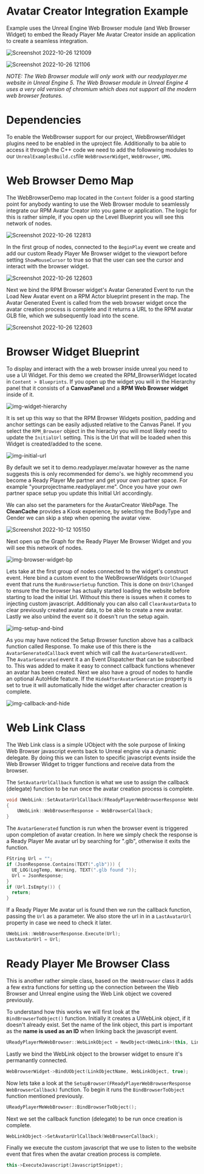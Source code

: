 # Avatar Creator Integration Example

Example uses the Unreal Engine Web Browser module (and Web Browser Widget) to embed the Ready Player Me Avatar Creator inside an application to create a seamless integration. 

![Screenshot 2022-10-26 121009](https://user-images.githubusercontent.com/108666572/198000086-7771d6a5-70cc-4b39-b087-b0533257d9be.png)

![Screenshot 2022-10-26 121106](https://user-images.githubusercontent.com/108666572/198000119-79ea06ea-4a12-458d-8c7d-88cf7d7ab208.png)

*NOTE: The Web Browser module will only work with our readyplayer.me website in Unreal Engine 5. The Web Browser module in Unreal Engine 4 uses a very old version of chromium which does not support all the modern web browser features.*

# Dependencies

To enable the WebBrowser support for our project, WebBrowserWidget plugins need to be enabled in the uproject file.
Additionally to ba able to access it through the C++ code we need to add the followwing modules to our `UnrealExamplesBuild.cs`file `WebBrowserWidget`, `WebBrowser`, `UMG`.

# Web Browser Demo Map

The WebBrowserDemo map located in the `Content` folder is a good starting point for anybody wanting to use the Web Browser module to seamlessly integrate our RPM Avatar Creator into you game or application.  The logic for this is rather simple, if you open up the Level Blueprint you will see this network of nodes.

![Screenshot 2022-10-26 122813](https://user-images.githubusercontent.com/108666572/198003565-c192c23d-9d34-4b10-ac4b-783bc1db4061.png)

In the first group of nodes, connected to the `BeginPlay` event we create and add our custom Ready Player Me Browser widget to the viewport before setting `ShowMouseCursor` to true so that the user can see the cursor and interact with the browser widget.

![Screenshot 2022-10-26 122603](https://user-images.githubusercontent.com/108666572/198003525-3be3ec33-c514-4945-8c85-ea3250e92564.png)

Next we bind the RPM Browser widget's Avatar Generated Event to run the Load New Avatar event on a RPM Actor blueprint present in the map. The Avatar Generated Event is called from the web browser widget once the avatar creation process is complete and it returns a URL to the RPM avatar GLB file, which we subsequently load into the scene.

![Screenshot 2022-10-26 122603](https://user-images.githubusercontent.com/108666572/198003202-25142a00-e7ee-4077-9c3c-9f26cd12a43d.png)

# Browser Widget Blueprint

To display and interact with the a web browser inside unreal you need to use a UI Widget. For this demo we created the RPM_BrowserWidget located in `Content > Blueprints`. If you open up the widget you will in the Hierarchy panel that it consists of a **CanvasPanel** and a **RPM Web Browser widget** inside of it.

![img-widget-hierarchy](https://user-images.githubusercontent.com/7085672/163364100-75cc563b-3e78-418f-ab1a-47b79cfabf45.png)

It is set up this way so that the RPM Browser Widgets position, padding and anchor settings can be easily adjusted relative to the Canvas Panel. If you select the `RPM_Browser` object in the hierachy you will most likely need to update the `InitialUrl` setting. This is the Url that will be loaded when this Widget is created/added to the scene.

![img-initial-url](https://user-images.githubusercontent.com/7085672/163363941-bdf5ef85-b3b2-4069-ae23-733282017894.png)

By default we set it to demo.readyplayer.me/avatar however as the name suggests this is only recommended for demo's. we highly recommend you become a Ready Player Me partner and get your own partner space. For example "yourprojectname.readyplayer.me". Once you have your own partner space setup you update this Initial Url accordingly.

We can also set the parameters for the AvatarCreator WebPage. The **CleanCache** provides a Kiosk experience, by selecting the BodyType and Gender we can skip a step when opening the avatar view.

![Screenshot 2022-10-12 105150](https://user-images.githubusercontent.com/108666572/195347112-0f077374-24af-40fc-9887-8806e427f8ef.png)

Next open up the Graph for the Ready Player Me Browser Widget and you will see this network of nodes.

![img-browser-widget-bp](https://user-images.githubusercontent.com/7085672/163359928-7e915cc0-6076-4195-91f8-cda06d7120bb.png)

Lets take at the first group of nodes connected to the widget's construct event. Here bind a custom event to the WebBrowserWidgets `OnUrlChanged` event that runs the `RunBrowserSetup` function. This is done on `OnUrlChanged` to ensure the the browser has actually started loading the website before starting to load the initial Url. Without this there is issues when it comes to injecting custom javascript. Additionaly you can also call `ClearAvatarData` to clear previously created avatar data, to be able to create a new avatar. Lastly we also unbind the event so it doesn't run the setup again.

![img-setup-and-bind](https://user-images.githubusercontent.com/7085672/163365180-1a498452-8f3c-4ec3-b735-d62199ac6817.png)

As you may have noticed the Setup Browser function above has a callback function called Response. To make use of this there is the `AvatarGeneratedCallback` event which will call the `AvatarGeneratedEvent`. The `AvatarGenerated` event it a an Event Dispatcher that can be subscribed to. This was added to make it easy to connect callback functions whenever an avatar has been created. Next we also have a groud of nodes to handle an optional AutoHide feature. If the `HideAfterAvatarGeneration` property is set to true it will automatically hide the widget after character creation is complete.

![img-callback-and-hide](https://user-images.githubusercontent.com/7085672/163376787-073c89ad-bea5-4f6f-9855-62472f9e600b.png)

# Web Link Class

The Web Link class is a simple UObject with the sole purpose of linking Web Browser javascript events back to Unreal engine via a dynamic delegate. By doing this we can listen to specific javascript events inside the Web Browser Widget to trigger functions and receive data from the browser.

The `SetAvatarUrlCallback` function is what we use to assign the callback (delegate) function to be run once the avatar creation process is complete.
```cpp
void UWebLink::SetAvatarUrlCallback(FReadyPlayerWebBrowserResponse WebBrowserCallback)
{
	UWebLink::WebBrowserResponse = WebBrowserCallback;
}
```
The `AvatarGenerated` function is run when the browser event is triggered upon completion of avatar creation. In here we simply check the response is a Ready Player Me avatar url by searching for ".glb", otherwise it exits the function.
```cpp
FString Url = "";
if (JsonResponse.Contains(TEXT(".glb"))) {
  UE_LOG(LogTemp, Warning, TEXT(".glb found "));
  Url = JsonResponse;
}
if (Url.IsEmpty()) {
  return;
}
```
If a Ready Player Me avatar url is found then we run the callback function, passing the `Url` as a parameter. We also store the url in in a `LastAvatarUrl` property in case we need to check it later.
```cpp
UWebLink::WebBrowserResponse.Execute(Url);
LastAvatarUrl = Url;
```

# Ready Player Me Browser Class

This is another rather simple class, based on the` UWebBrowser` class it adds a few extra functions for setting up the connection between the Web Browser and Unreal engine using the Web Link object we covered previously.

To understand how this works we will first look at the ``BindBrowserToObject()`` function.
Initially it creates a UWebLink object, if it doesn't already exist.
Set the name of the link object, this part is important as the **name is used as an ID** when linking back the javascript event.
```cpp
UReadyPlayerMeWebBrowser::WebLinkObject = NewObject<UWebLink>(this, LinkObjectName);
```

Lastly we bind the WebLink object to the browser widget to ensure it's permanantly connected.
```cpp
WebBrowserWidget->BindUObject(LinkObjectName, WebLinkObject, true);
```
Now lets take a look at the ```SetupBrowser(FReadyPlayerWebBrowserResponse WebBrowserCallback)``` function.
To begin it runs the ```BindBrowserToObject``` function mentioned previously.
```cpp
UReadyPlayerMeWebBrowser::BindBrowserToObject();
```
Next we set the callback function (delegate) to be run once creation is complete.
```cpp
WebLinkObject->SetAvatarUrlCallback(WebBrowserCallback);
```
Finally we execute the custom javascript that we use to listen to the website event that fires when the avatar creation process is complete.
```cpp
this->ExecuteJavascript(JavascriptSnippet);
```
